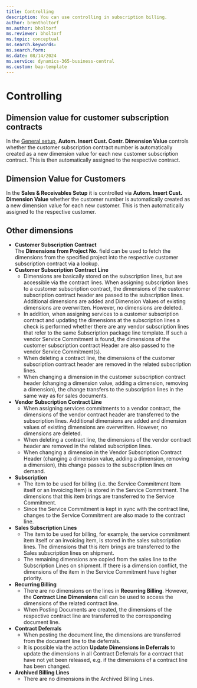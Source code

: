 ```yaml
---
title: Controlling
description: You can use controlling in subscription billing.
author: brentholtorf
ms.author: bholtorf
ms.reviewer: bholtorf
ms.topic: conceptual
ms.search.keywords: 
ms.search.form: 
ms.date: 08/14/2024
ms.service: dynamics-365-business-central
ms.custom: bap-template
---
```


# Controlling

## Dimension value for customer subscription contracts

In the [General setup](setup/general.md), **Autom. Insert Cust. Contr. Dimension Value** controls whether the customer subscription contract number is automatically created as a new dimension value for each new customer subscription contract. This is then automatically assigned to the respective contract.


## Dimension Value for Customers

In the **Sales & Receivables Setup** it is controlled via **Autom. Insert Cust. Dimension Value** whether the customer number is automatically created as a new dimension value for each new customer. This is then automatically assigned to the respective customer.


## Other dimensions
* **Customer Subscription Contract** <br/>
    The **Dimensions from Project No.** field can be used to fetch the dimensions from the specified project into the respective customer subscription contract via a lookup.
* **Customer Subscription Contract Line** <br/>
    * Dimensions are basically stored on the subscription lines, but are accessible via the contract lines. When assigning subscription lines to a customer subscription contract, the dimensions of the customer subscription contract header are passed to the subscription lines. Additional dimensions are added and Dimension Values of existing dimensions are overwritten. However, no dimensions are deleted.
    * In addition, when assigning services to a customer subscription contract and updating the dimensions at the subscription lines a check is performed whether there are any vendor subscription lines that refer to the same Subscription package line template. If such a vendor Service Commitment is found, the dimensions of the customer subscription contract Header are also passed to the vendor Service Commitment(s).
    * When deleting a contract line, the dimensions of the customer subscription contract header are removed in the related subscription lines.
    * When changing a dimension in the customer subscription contract header (changing a dimension value, adding a dimension, removing a dimension), the change transfers to the subscription lines in the same way as for sales documents.
* **Vendor Subscription Contract Line** <br/>
    * When assigning services commitments to a vendor contract, the dimensions of the vendor contract header are transferred to the subscription lines. Additional dimensions are added and dimension values of existing dimensions are overwritten. However, no dimensions are deleted.
    * When deleting a contract line, the dimensions of the vendor contract header are removed in the related subscription lines.
    * When changing a dimension in the Vendor Subscription Contract Header (changing a dimension value, adding a dimension, removing a dimension), this change passes to the subscription lines on demand.
* **Subscription** <br/>
    * The item to be used for billing (i.e. the Service Commitment Item itself or an Invoicing Item) is stored in the Service Commitment. The dimensions that this item brings are transferred to the Service Commitment.
    * Since the Service Commitment is kept in sync with the contract line, changes to the Service Commitment are also made to the contract line.
* **Sales Subscription Lines** <br/>
    * The item to be used for billing, for example, the service commitment item itself or an invoicing item, is stored in the sales subscription lines. The dimensions that this item brings are transferred to the Sales subscription lines on shipment.
    * The remaining dimensions are copied from the sales line to the Subscription Lines on shipment. If there is a dimension conflict, the dimensions of the item in the Service Commitment have higher priority.
* **Recurring Billing** <br/>
    * There are no dimensions on the lines in **Recurring Billing**. However, the **Contract Line Dimensions** call can be used to access the dimensions of the related contract line.
    * When Posting Documents are created, the dimensions of the respective contract line are transferred to the corresponding document line.
* **Contract Deferrals** <br/>
    * When posting the document line, the dimensions are transferred from the document line to the deferrals.
    * It is possible via the action **Update Dimensions in Deferrals** to update the dimensions in all Contract Deferrals for a contract that have not yet been released, e.g. if the dimensions of a contract line has been changed.
* **Archived Billing Lines** <br/>
    * There are no dimensions in the Archived Billing Lines.
